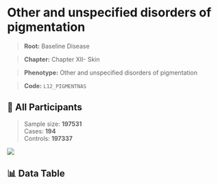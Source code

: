 # Other and unspecified disorders of pigmentation

> **Root:** Baseline Disease  

> **Chapter:** Chapter XII- Skin  

> **Phenotype:** Other and unspecified disorders of pigmentation  

> **Code:** `L12_PIGMENTNAS`

## 🧪 All Participants  
> Sample size: **197531**  
> Cases: **194**  
> Controls: **197337**
<img src="/Sensitive/Figures/ALL/Incidence/L12_PIGMENTNAS.png"/>

## 📊 Data Table
<CsvTableMRF src="/Sensitive/Data/ALL/Incidence/COX_L12_PIGMENTNAS.csv"/>

